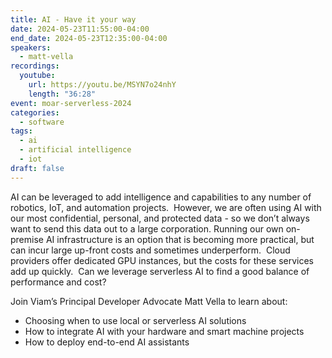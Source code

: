 ```yaml
---
title: AI - Have it your way
date: 2024-05-23T11:55:00-04:00
end_date: 2024-05-23T12:35:00-04:00
speakers:
  - matt-vella
recordings:
  youtube:
    url: https://youtu.be/MSYN7o24nhY
    length: "36:28"
event: moar-serverless-2024
categories:
  - software
tags:
  - ai
  - artificial intelligence
  - iot
draft: false
---
```


AI can be leveraged to add intelligence and capabilities to any number of robotics, IoT, and automation projects.  However, we are often using AI with our most confidential, personal, and protected data - so we don’t always want to send this data out to a large corporation. Running our own on-premise AI infrastructure is an option that is becoming more practical, but can incur large up-front costs and sometimes underperform.  Cloud providers offer dedicated GPU instances, but the costs for these services add up quickly.  Can we leverage serverless AI to find a good balance of performance and cost?

Join Viam’s Principal Developer Advocate Matt Vella to learn about:

- Choosing when to use local or serverless AI solutions
- How to integrate AI with your hardware and smart machine projects
- How to deploy end-to-end AI assistants